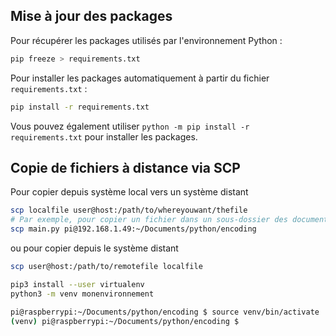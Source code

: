 
## Mise à jour des packages

Pour récupérer les packages utilisés par l'environnement Python :

```bash
pip freeze > requirements.txt
```

Pour installer les packages automatiquement à partir du fichier `requirements.txt` :

```bash
pip install -r requirements.txt
```

Vous pouvez également utiliser `python -m pip install -r requirements.txt` pour installer les packages.

## Copie de fichiers à distance via SCP

Pour copier depuis système local vers un système distant 

```bash
scp localfile user@host:/path/to/whereyouwant/thefile
# Par exemple, pour copier un fichier dans un sous-dossier des documents de l'utilisateur PI
scp main.py pi@192.168.1.49:~/Documents/python/encoding
```
ou pour copier depuis le système distant

```bash
scp user@host:/path/to/remotefile localfile
```


```bash
pip3 install --user virtualenv
python3 -m venv monenvironnement
```

```bash
pi@raspberrypi:~/Documents/python/encoding $ source venv/bin/activate
(venv) pi@raspberrypi:~/Documents/python/encoding $ 
```